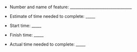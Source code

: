- Number and name of feature: ________________________________

- Estimate of time needed to complete: _____

- Start time: _____

- Finish time: _____

- Actual time needed to complete: _____